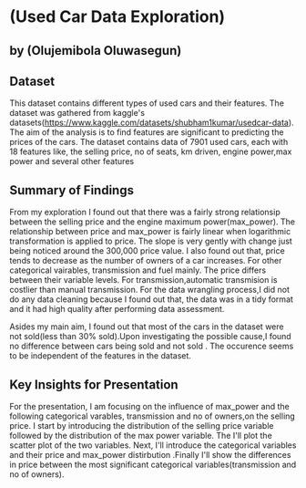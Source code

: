 # (Used Car Data Exploration)
## by (Olujemibola Oluwasegun)


## Dataset
This dataset contains different types of used cars and their features. The dataset was gathered from kaggle's datasets(https://www.kaggle.com/datasets/shubham1kumar/usedcar-data). The aim of the analysis is to find features are significant to predicting the prices of the cars.
The dataset contains data of  7901 used cars, each with 18 features like, the selling price, no of seats, km driven, engine power,max power and several other features


## Summary of Findings
From my exploration I found out that there was a fairly strong relationsip between the selling price and the engine maximum power(max_power). The relationship between price and max_power is fairly linear when logarithmic transformation is applied to price. The slope is very gently with change just being noticed around the 300,000 price value. I also found out that, price tends to decrease as the number of owners of a car increases. For other categorical vairables, transmission and fuel mainly. The price differs between their variable levels. For transmission,automatic transmision is costlier than manual transmission.
For the data wrangling process,I did not do any data cleaning because I found out that, the data was in a tidy format and it had high quality after performing data assessment.

Asides my main aim, I found out that most of the cars in the dataset were not sold(less than 30% sold).Upon investigating the possible cause,I found no difference between cars being sold and not sold . The occurence seems to be independent of the features in the dataset.

## Key Insights for Presentation

For the presentation, I am focusing on the influence of max_power and the following categorical varables, transmission and no of owners,on the selling price. I start by introducing the distribution of the selling price variable followed by the distribution of the max power variable. The I'll plot the scatter plot of the two variables.
Next, I'll introduce the categorical variables and their price and max_power distirbution .Finally I'll show the differences in price between the most significant categorical variables(transmission and no of owners). 